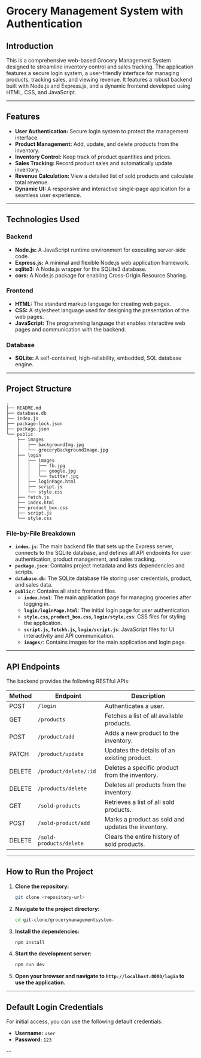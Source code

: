 # Grocery Management System with Authentication

## Introduction

This is a comprehensive web-based Grocery Management System designed to streamline inventory control and sales tracking. The application features a secure login system, a user-friendly interface for managing products, tracking sales, and viewing revenue. It features a robust backend built with Node.js and Express.js, and a dynamic frontend developed using HTML, CSS, and JavaScript.

---

## Features

- **User Authentication:** Secure login system to protect the management interface.
- **Product Management:** Add, update, and delete products from the inventory.
- **Inventory Control:** Keep track of product quantities and prices.
- **Sales Tracking:** Record product sales and automatically update inventory.
- **Revenue Calculation:** View a detailed list of sold products and calculate total revenue.
- **Dynamic UI:** A responsive and interactive single-page application for a seamless user experience.

---

## Technologies Used

### Backend

- **Node.js:** A JavaScript runtime environment for executing server-side code.
- **Express.js:** A minimal and flexible Node.js web application framework.
- **sqlite3:** A Node.js wrapper for the SQLite3 database.
- **cors:** A Node.js package for enabling Cross-Origin Resource Sharing.

### Frontend

- **HTML:** The standard markup language for creating web pages.
- **CSS:** A stylesheet language used for designing the presentation of the web pages.
- **JavaScript:** The programming language that enables interactive web pages and communication with the backend.

### Database

- **SQLite:** A self-contained, high-reliability, embedded, SQL database engine.

---

## Project Structure

```
.
├── README.md
├── database.db
├── index.js
├── package-lock.json
├── package.json
└── public
    ├── images
    │   ├── backgroundImg.jpg
    │   └── groceryBackgroundImage.jpg
    ├── login
    │   ├── images
    │   │   ├── fb.jpg
    │   │   ├── google.jpg
    │   │   └── twitter.jpg
    │   ├── loginPage.html
    │   ├── script.js
    │   └── style.css
    ├── fetch.js
    ├── index.html
    ├── product_box.css
    ├── script.js
    └── style.css
```

### File-by-File Breakdown

- **`index.js`**: The main backend file that sets up the Express server, connects to the SQLite database, and defines all API endpoints for user authentication, product management, and sales tracking.
- **`package.json`**: Contains project metadata and lists dependencies and scripts.
- **`database.db`**: The SQLite database file storing user credentials, product, and sales data.
- **`public/`**: Contains all static frontend files.
  - **`index.html`**: The main application page for managing groceries after logging in.
  - **`login/loginPage.html`**: The initial login page for user authentication.
  - **`style.css`, `product_box.css`, `login/style.css`**: CSS files for styling the application.
  - **`script.js`, `fetchh.js`, `login/script.js`**: JavaScript files for UI interactivity and API communication.
  - **`images/`**: Contains images for the main application and login page.

---

## API Endpoints

The backend provides the following RESTful APIs:

| Method | Endpoint                | Description                                        |
| ------ | ----------------------- | -------------------------------------------------- |
| POST   | `/login`                | Authenticates a user.                              |
| GET    | `/products`             | Fetches a list of all available products.          |
| POST   | `/product/add`          | Adds a new product to the inventory.               |
| PATCH  | `/product/update`       | Updates the details of an existing product.        |
| DELETE | `/product/delete/:id`   | Deletes a specific product from the inventory.     |
| DELETE | `/products/delete`      | Deletes all products from the inventory.           |
| GET    | `/sold-products`        | Retrieves a list of all sold products.             |
| POST   | `/sold-product/add`     | Marks a product as sold and updates the inventory. |
| DELETE | `/sold-products/delete` | Clears the entire history of sold products.        |

---

## How to Run the Project

1.  **Clone the repository:**
    ```bash
    git clone <repository-url>
    ```
2.  **Navigate to the project directory:**
    ```bash
    cd git-clone/grocerymanagementsystem-
    ```
3.  **Install the dependencies:**
    ```bash
    npm install
    ```
4.  **Start the development server:**
    ```bash
    npm run dev
    ```
5.  **Open your browser and navigate to `http://localhost:8080/login` to use the application.**

---

## Default Login Credentials

For initial access, you can use the following default credentials:

- **Username:** `user`
- **Password:** `123`

--
